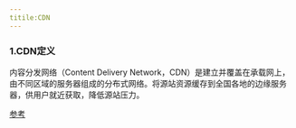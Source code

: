```yaml
---
titile:CDN
---
```


### 1.CDN定义

内容分发网络（Content Delivery Network，CDN）是建立并覆盖在承载网上，由不同区域的服务器组成的分布式网络。将源站资源缓存到全国各地的边缘服务器，供用户就近获取，降低源站压力。





[参考](https://help.aliyun.com/product/27099.html?spm=a2c4g.11186623.6.540.5f01219fLjNpzY)